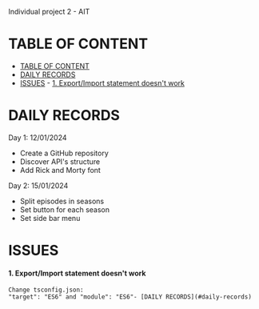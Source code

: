 Individual project 2 - AIT

# TABLE OF CONTENT
- [TABLE OF CONTENT](#table-of-content)
- [DAILY RECORDS](#daily-records)
- [ISSUES](#issues)
      - [1. Export/Import statement doesn't work](#1-exportimport-statement-doesnt-work)


# DAILY RECORDS
Day 1: 12/01/2024
- Create a GitHub repository
- Discover API's structure
- Add Rick and Morty font

Day 2: 15/01/2024
- Split episodes in seasons
- Set button for each season
- Set side bar menu

# ISSUES
#### 1. Export/Import statement doesn't work
    Change tsconfig.json:
    "target": "ES6" and "module": "ES6"- [DAILY RECORDS](#daily-records)

 
